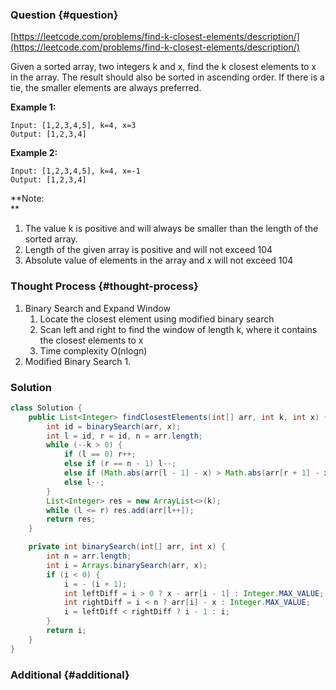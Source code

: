 ### Question {#question}

[https://leetcode.com/problems/find-k-closest-elements/description/](https://leetcode.com/problems/find-k-closest-elements/description/)

Given a sorted array, two integers k and x, find the k closest elements to x in the array. The result should also be sorted in ascending order. If there is a tie, the smaller elements are always preferred.

**Example 1:**

```
Input: [1,2,3,4,5], k=4, x=3
Output: [1,2,3,4]
```

**Example 2:**

```
Input: [1,2,3,4,5], k=4, x=-1
Output: [1,2,3,4]
```

**Note:    
**

1. The value k is positive and will always be smaller than the length of the sorted array.
2. Length of the given array is positive and will not exceed 104
3. Absolute value of elements in the array and x will not exceed 104

### Thought Process {#thought-process}

1. Binary Search and Expand Window
   1. Locate the closest element using modified binary search
   2. Scan left and right to find the window of length k, where it contains the closest elements to x
   3. Time complexity O\(nlogn\)
2. Modified Binary Search
   1. 

### Solution

```java
class Solution {
    public List<Integer> findClosestElements(int[] arr, int k, int x) {
        int id = binarySearch(arr, x);
        int l = id, r = id, n = arr.length;
        while (--k > 0) {
            if (l == 0) r++;
            else if (r == n - 1) l--;
            else if (Math.abs(arr[l - 1] - x) > Math.abs(arr[r + 1] - x)) r++;
            else l--;
        }
        List<Integer> res = new ArrayList<>(k);
        while (l <= r) res.add(arr[l++]);
        return res;
    }

    private int binarySearch(int[] arr, int x) {
        int n = arr.length;
        int i = Arrays.binarySearch(arr, x);
        if (i < 0) {
            i = - (i + 1);
            int leftDiff = i > 0 ? x - arr[i - 1] : Integer.MAX_VALUE;
            int rightDiff = i < n ? arr[i] - x : Integer.MAX_VALUE;
            i = leftDiff < rightDiff ? i - 1 : i;
        }
        return i;
    }
}
```

### Additional {#additional}



